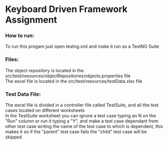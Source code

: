 # Keyboard Driven Framework Assignment

### How to run:
To run this progam just open testng.xml and make it run as a TestNG Suite <br>

### Files:
The object repository is located in the src/test/resources/objectRepositories/objects.properties file <br>
The excel file is located in the src/test/resources/testData.xlsx file <br>

### Test Data File:
The excel file is divided in a controller file called TestSuite, and all the test cases located on different worksheets <br>
In the TestSuite worksheet you can ignore a test case typing an N on the "Run" column or run it typing a "Y", and make a test case dependant from other test case writing the name of the test case to which is dependent, this makes it so if the "parent" test case fails the "child" test case will be skipped <br>
